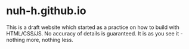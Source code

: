 # nuh-h.github.io

This is a draft website which started as a practice on how to build with HTML/CSS/JS.
No accuracy of details is guaranteed. It is as you see it - nothing more, nothing less.
